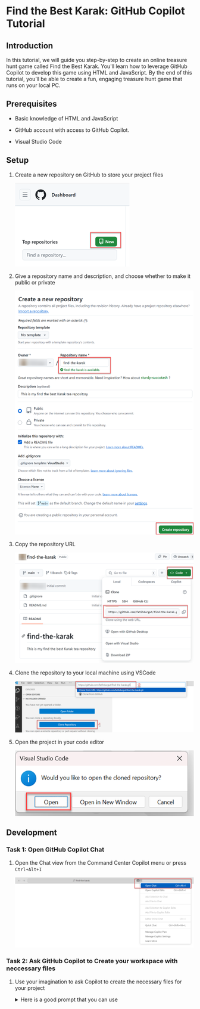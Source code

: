 # Find the Best Karak: GitHub Copilot Tutorial

## Introduction

 In this tutorial, we will guide you step-by-step to create an online treasure hunt game called Find the Best Karak. You'll learn how to leverage GitHub Copilot to develop this game using HTML and JavaScript. By the end of this tutorial, you’ll be able to create a fun, engaging treasure hunt game that runs on your local PC.

## Prerequisites

* Basic knowledge of HTML and JavaScript

* GitHub account with access to GitHub Copilot.

* Visual Studio Code

## Setup

1. Create a new repository on GitHub to store your project files

    ![Create a new repository on GitHub](./Assets/image.png)

2. Give a repository name and description, and choose whether to make it public or private

    ![Create a new repository scree](./Assets/image-1.png)

3. Copy the repository URL

    ![Copy the repository URL](./Assets/image-2.png)

4. Clone the repository to your local machine using VSCode

    ![Clone the repository in VSCode](./Assets/image-3.png)

5. Open the project in your code editor

    ![Open the project in your VSCode](./Assets/image-4.png)

## Development

### Task 1: Open GitHub Copilot Chat

 1. Open the Chat view from the Command Center Copilot menu or press ```Ctrl+Alt+I```

    ![Open Copilot chat](./Assets/image-5.png)

### Task 2: Ask GitHub Copilot to Create your workspace with neccessary files

 1. Use your imagination to ask Copilot to create the necessary files for your project

    <details>
        <summary>Here is a good prompt that you can use </summary>

        I'm creating a simple online treasure hunt game called "Find the Best Karak" using HTML and JavaScript. The game will provide clues based on touristic places in Qatar, and the player will enter the name of the location to proceed.
        Please help me generate the basic HTML, JavaScript and CSS files needed for this game.
        The HTML file will include a heading, a paragraph to display clues, an input field for the player to enter the location, and a submit button. 
        The JavaScript file will contain the logic for generating clues and checking the player's input.

   </details>